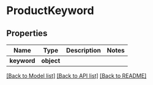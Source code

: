 # ProductKeyword

## Properties
Name | Type | Description | Notes
------------ | ------------- | ------------- | -------------
**keyword** | **object** |  | 

[[Back to Model list]](../README.md#documentation-for-models) [[Back to API list]](../README.md#documentation-for-api-endpoints) [[Back to README]](../README.md)

